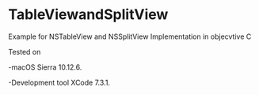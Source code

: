 # TableViewandSplitView
Example for NSTableView and NSSplitView Implementation in objecvtive C

Tested on

-macOS Sierra 10.12.6.

-Development tool XCode 7.3.1.
